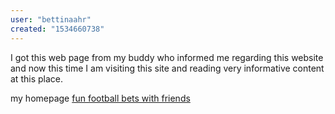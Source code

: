 ```yaml
---
user: "bettinaahr"
created: "1534660738"
---
```


I got this web page from my buddy who informed me regarding this website and now this time I am visiting this site and reading very informative content at this place.


my homepage <a href="http://holmberg09monrad.qowap.com">fun football bets with friends</a>
